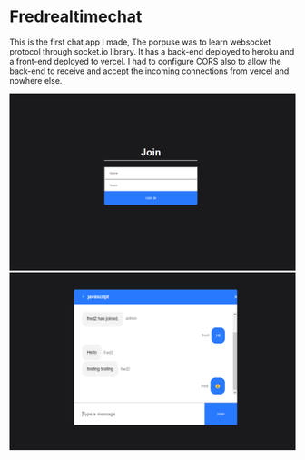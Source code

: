 # Fredrealtimechat
  This is the first chat app I made, The porpuse was to learn websocket protocol through socket.io library. It has a back-end deployed to heroku and a front-end deployed to vercel.
  I had to configure CORS also to allow the back-end to receive and accept the incoming connections from vercel and nowhere else. 
  
   ![chatHome](client/images/chat1.png)
    ![chatWorking](client/images/chat2.png)
